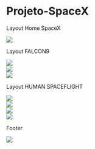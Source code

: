 # Projeto-SpaceX

Layout Home SpaceX

<div>
  <img src = "https://user-images.githubusercontent.com/112848324/209831694-fa21430e-7e1a-4d3b-86ee-293ceeb897e9.png"/>
</div>

Layout FALCON9

<div>
  <img src = "https://user-images.githubusercontent.com/112848324/209831898-6462d667-2f96-471d-995b-b74ad5c4ecac.png"/>
</div>

<div>
  <img src = "https://user-images.githubusercontent.com/112848324/209832689-7e1bfa64-5b13-41f1-a9e1-98aa86bd9685.gif"/>
</div>

<div>
  <img src = "https://user-images.githubusercontent.com/112848324/209832787-09aa0a41-a6cc-48ae-8218-2849ca16d560.png"/>
</div>

Layout HUMAN SPACEFLIGHT

<div>
  <img src = "https://user-images.githubusercontent.com/112848324/209832914-5a1f68b1-0ee9-4d55-94bf-1931e8d79203.png"/>
</div>

<div>
  <img src = "https://user-images.githubusercontent.com/112848324/209832914-5a1f68b1-0ee9-4d55-94bf-1931e8d79203.png"/>
</div>

<div>
  <img src = "https://user-images.githubusercontent.com/112848324/209833146-005eea62-16e4-4e20-a5d6-129b69d231fe.png"/>
</div>

<div>
  <img src = "https://user-images.githubusercontent.com/112848324/209833218-c1245ebd-f3de-4ee4-ad7e-403bd69eebf1.png"/>
</div>

Footer

<div>
  <img src = "https://user-images.githubusercontent.com/112848324/209833331-8cd0c616-cb5d-464e-bcf0-db6247b29108.png"/>
</div>

